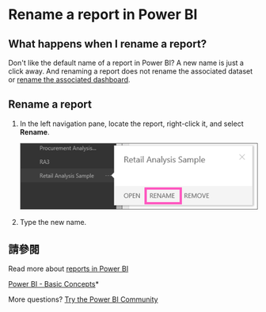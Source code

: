 <properties
   pageTitle="Rename a report in Power BI"
   description="Rename a report in Power BI"
   services="powerbi"
   documentationCenter=""
   authors="mihart"
   manager="mblythe"
   backup=""
   editor=""
   tags=""
   qualityFocus="no"
   qualityDate=""/>

<tags
   ms.service="powerbi"
   ms.devlang="NA"
   ms.topic="article"
   ms.tgt_pltfrm="NA"
   ms.workload="powerbi"
   ms.date="10/07/2016"
   ms.author="mihart"/>
# Rename a report in Power BI

##  What happens when I rename a report?

Don't like the default name of a report in Power BI?  A new name is just a click away.  And renaming a report does not rename the associated dataset or <bpt id="p1">[</bpt>rename the associated dashboard<ept id="p1">](powerbi-service-rename-a-dashboard.md)</ept>.

## Rename a report

1.  In the left navigation pane, locate the report, right-click it, and select <bpt id="p1">**</bpt>Rename<ept id="p1">**</ept>.

    ![](media/powerbi-service-rename-a-report/Rename-a-report2.png)

2.  Type the new name.


##  請參閱

Read more about <bpt id="p1">[</bpt>reports in Power BI<ept id="p1">](powerbi-service-reports.md)</ept>

[Power BI - Basic Concepts](powerbi-service-basic-concepts.md)*

More questions? [Try the Power BI Community](http://community.powerbi.com/)
